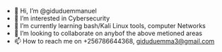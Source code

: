 - 👋 Hi, I’m @giduduemmanuel
- 👀 I’m interested in Cybersecurity 
- 🌱 I’m currently learning bash/Kali Linux tools, computer Networks
- 💞️ I’m looking to collaborate on anybof the above metioned areas
- 📫 How to reach me on +256786644368, giduduemma3@gmail.com


<!---
giduduemmanuel/giduduemmanuel is a ✨ special ✨ repository because its `README.md` (this file) appears on your GitHub profile.
You can click the Preview link to take a look at your changes.
--->
